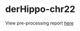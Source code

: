 derHippo-chr22
=============

View pre-processing report [here](http://rawgithub.com/lcolladotor/756final_code/master/results/derHippo/chr22/prep.html)
